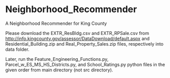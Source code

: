 # Neighborhood_Recommender
A Neighborhood Recommender for King County

Please download the EXTR_ResBldg.csv and EXTR_RPSale.csv from http://info.kingcounty.gov/assessor/DataDownload/default.aspx
and Residential_Building.zip and Real_Property_Sales.zip files, respectively into data folder.

Later, run the Feature_Engineering_Functions.py, Parcel_w_ES_MS_HS_Districts.py, and School_Ratings.py python files in the given order from main directory (not src directory). 
